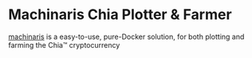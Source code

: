 Machinaris Chia Plotter & Farmer
=====

[machinaris](https://github.com/guydavis/machinaris) is a easy-to-use, pure-Docker solution, for both plotting and farming the Chia™ cryptocurrency